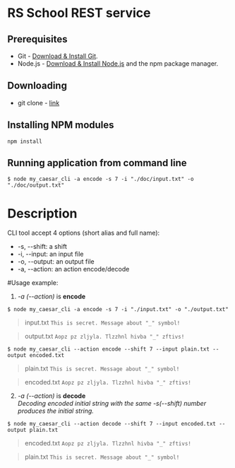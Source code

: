 # RS School REST service

## Prerequisites

- Git - [Download & Install Git](https://git-scm.com/downloads).
- Node.js - [Download & Install Node.js](https://nodejs.org/en/download/) and the npm package manager.

## Downloading

- git clone - [link](https://github.com/GreRin/task1-caesar-cipher-cli-tool/tree/task1-caesar-cipher-cli-tool)

## Installing NPM modules

```
npm install
```

## Running application from command line

```
$ node my_caesar_cli -a encode -s 7 -i "./doc/input.txt" -o "./doc/output.txt"
```

# Description

CLI tool accept 4 options (short alias and full name):

- -s, --shift: a shift
- -i, --input: an input file
- -o, --output: an output file
- -a, --action: an action encode/decode

#Usage example:

1. _-a (--action)_ is **encode**

```
$ node my_caesar_cli -a encode -s 7 -i "./input.txt" -o "./output.txt"
```
> input.txt
> `This is secret. Message about "_" symbol!`

> output.txt
> `Aopz pz zljyla. Tlzzhnl hivba "_" zftivs!`

```
$ node my_caesar_cli --action encode --shift 7 --input plain.txt --output encoded.txt
```
> plain.txt
> `This is secret. Message about "_" symbol!`

> encoded.txt
> `Aopz pz zljyla. Tlzzhnl hivba "_" zftivs!`

2. _-a (--action)_ is **decode**  
   _Decoding encoded initial string with the same -s(--shift) number produces the initial string._

```
$ node my_caesar_cli --action decode --shift 7 --input encoded.txt --output plain.txt
```

> encoded.txt
> `Aopz pz zljyla. Tlzzhnl hivba "_" zftivs!`

> plain.txt
> `This is secret. Message about "_" symbol!`

